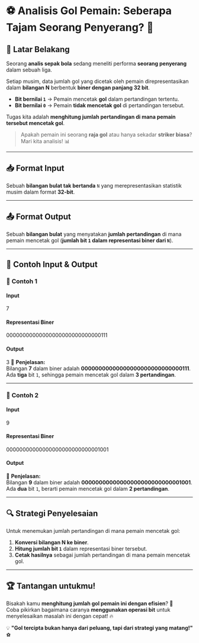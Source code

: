 <!-- PREVIEW CTRL SHIFT V -->

# ⚽ **Analisis Gol Pemain: Seberapa Tajam Seorang Penyerang?** 🎯

## 📖 **Latar Belakang**
Seorang **analis sepak bola** sedang meneliti performa **seorang penyerang** dalam sebuah liga.  

Setiap musim, data jumlah gol yang dicetak oleh pemain direpresentasikan dalam **bilangan N** berbentuk **biner dengan panjang 32 bit**.  

- **Bit bernilai `1`** → Pemain mencetak **gol** dalam pertandingan tertentu.  
- **Bit bernilai `0`** → Pemain **tidak mencetak gol** di pertandingan tersebut.  

Tugas kita adalah **menghitung jumlah pertandingan di mana pemain tersebut mencetak gol**.  

> Apakah pemain ini seorang **raja gol** atau hanya sekadar **striker biasa**? Mari kita analisis! 📊

---

## 📥 **Format Input**
Sebuah **bilangan bulat tak bertanda** `N` yang merepresentasikan statistik musim dalam format **32-bit**.

---

## 📤 **Format Output**
Sebuah **bilangan bulat** yang menyatakan **jumlah pertandingan** di mana pemain mencetak gol (**jumlah bit `1` dalam representasi biner dari `N`**).

---

## 📌 **Contoh Input & Output**

### 🎯 **Contoh 1**
#### **Input**
7
#### **Representasi Biner**
00000000000000000000000000000111
#### **Output**
3
📌 **Penjelasan:**  
Bilangan **7** dalam biner adalah **00000000000000000000000000000111**.  
Ada **tiga** bit `1`, sehingga pemain mencetak gol dalam **3 pertandingan**.

---

### 🎯 **Contoh 2**
#### **Input**
9
#### **Representasi Biner**
00000000000000000000000000001001
#### **Output**
📌 **Penjelasan:**  
Bilangan **9** dalam biner adalah **00000000000000000000000000001001**.  
Ada **dua** bit `1`, berarti pemain mencetak gol dalam **2 pertandingan**.

---

## 🔍 **Strategi Penyelesaian**
Untuk menemukan jumlah pertandingan di mana pemain mencetak gol:
1. **Konversi bilangan N ke biner**.
2. **Hitung jumlah bit `1`** dalam representasi biner tersebut.
3. **Cetak hasilnya** sebagai jumlah pertandingan di mana pemain mencetak gol.

---

## 🏆 **Tantangan untukmu!**
Bisakah kamu **menghitung jumlah gol pemain ini dengan efisien**? 🚀  
Coba pikirkan bagaimana caranya **menggunakan operasi bit** untuk menyelesaikan masalah ini dengan cepat! 🔥  

💡 **"Gol tercipta bukan hanya dari peluang, tapi dari strategi yang matang!"** ⚽  
